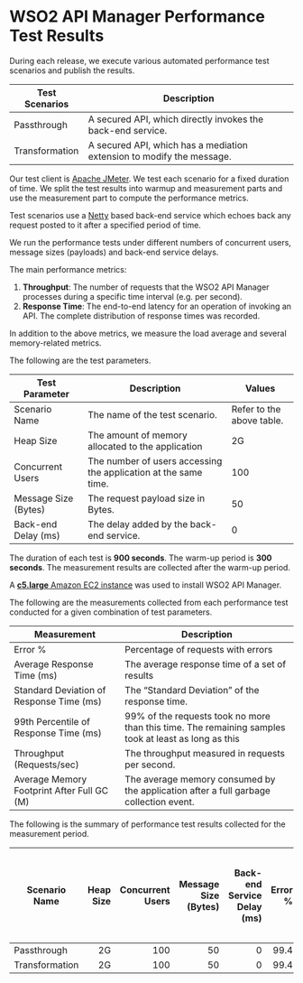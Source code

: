 # WSO2 API Manager Performance Test Results

During each release, we execute various automated performance test scenarios and publish the results.

| Test Scenarios | Description |
| --- | --- |
| Passthrough | A secured API, which directly invokes the back-end service. |
| Transformation | A secured API, which has a mediation extension to modify the message. |

Our test client is [Apache JMeter](https://jmeter.apache.org/index.html). We test each scenario for a fixed duration of
time. We split the test results into warmup and measurement parts and use the measurement part to compute the
performance metrics.

Test scenarios use a [Netty](https://netty.io/) based back-end service which echoes back any request
posted to it after a specified period of time.

We run the performance tests under different numbers of concurrent users, message sizes (payloads) and back-end service
delays.

The main performance metrics:

1. **Throughput**: The number of requests that the WSO2 API Manager processes during a specific time interval (e.g. per second).
2. **Response Time**: The end-to-end latency for an operation of invoking an API. The complete distribution of response times was recorded.

In addition to the above metrics, we measure the load average and several memory-related metrics.

The following are the test parameters.

| Test Parameter | Description | Values |
| --- | --- | --- |
| Scenario Name | The name of the test scenario. | Refer to the above table. |
| Heap Size | The amount of memory allocated to the application | 2G |
| Concurrent Users | The number of users accessing the application at the same time. | 100 |
| Message Size (Bytes) | The request payload size in Bytes. | 50 |
| Back-end Delay (ms) | The delay added by the back-end service. | 0 |

The duration of each test is **900 seconds**. The warm-up period is **300 seconds**.
The measurement results are collected after the warm-up period.

A [**c5.large** Amazon EC2 instance](https://aws.amazon.com/ec2/instance-types/) was used to install WSO2 API Manager.

The following are the measurements collected from each performance test conducted for a given combination of
test parameters.

| Measurement | Description |
| --- | --- |
| Error % | Percentage of requests with errors |
| Average Response Time (ms) | The average response time of a set of results |
| Standard Deviation of Response Time (ms) | The “Standard Deviation” of the response time. |
| 99th Percentile of Response Time (ms) | 99% of the requests took no more than this time. The remaining samples took at least as long as this |
| Throughput (Requests/sec) | The throughput measured in requests per second. |
| Average Memory Footprint After Full GC (M) | The average memory consumed by the application after a full garbage collection event. |

The following is the summary of performance test results collected for the measurement period.

|  Scenario Name | Heap Size | Concurrent Users | Message Size (Bytes) | Back-end Service Delay (ms) | Error % | Throughput (Requests/sec) | Average Response Time (ms) | Standard Deviation of Response Time (ms) | 99th Percentile of Response Time (ms) | WSO2 API Manager GC Throughput (%) | Average WSO2 API Manager Memory Footprint After Full GC (M) |
|---|---:|---:|---:|---:|---:|---:|---:|---:|---:|---:|---:|
|  Passthrough | 2G | 100 | 50 | 0 | 99.4 | 3284.28 | 30.35 | 60.27 | 204 | 94.4 | 403.762 |
|  Transformation | 2G | 100 | 50 | 0 | 99.4 | 3377.47 | 29.51 | 54.1 | 205 | 94.48 | 378.566 |
